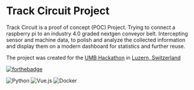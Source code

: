 # Track Circuit Project

Track Circuit is a proof of concept (POC) Project. Trying to connect a raspberry pi to an industry 4.0 graded nextgen conveyor belt. Intercepting sensor and machine data, to polish and analyze the collected information and display them on a modern dashboard for statistics and further reuse.

The project was created for the [UMB Hackathon](https://www.umb.ch/unternehmen/events/hackathon) in [Luzern, Switzerland](https://neubad.org/)

[![forthebadge](https://forthebadge.com/images/badges/powered-by-coffee.svg)](https://forthebadge.com)

<p>
   <img alt="Python" src="https://img.shields.io/badge/Python-3776AB?logo=python&logoColor=white&style=for-the-badge" />
   <img alt="Vue.js" src="https://img.shields.io/badge/Vue.js-4FC08D?logo=vue.js&logoColor=white&style=for-the-badge" />
   <img alt="Docker" src="https://img.shields.io/badge/Docker-2496ED?logo=docker&logoColor=white&style=for-the-badge" />
</p>

